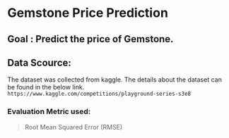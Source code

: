 # Gemstone Price Prediction

## Goal : Predict the price of Gemstone. 

## Data Scource: 
The dataset was collected from kaggle. The details about the dataset can be found in the below link.
``` https://www.kaggle.com/competitions/playground-series-s3e8 ```


### Evaluation Metric used:
  > Root Mean Squared Error (RMSE)


  
  

